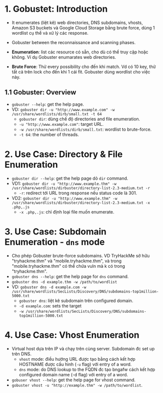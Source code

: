 # 1. Gobustet: Introduction
- It enumerates (liệt kê) web directories, DNS subdomains, vhosts, Amazon S3 buckets và Google Cloud Storage bằng brute force, dùng 1 wordlist cụ thể và xử lý các response. 
- Gobuster between the reconnaissance and scanning phases.

- **Enumeration**: list các resource có sẵn, cho dù có thể truy cập hoặc không. Ví dụ Gobuster enumarates web directories.
- **Brute Force**: Thử every possibility cho đến khi match. Vd có 10 key, thử tất cả trên lock cho đến khi 1 cái fit. Gobuster dùng wordlist cho việc này.

## 1.1 Gobuster: Overview
- `gobuster --help`: get the help page.
- VD: `gobuster dir -u "http://www.example.com" -w /usr/share/wordlists/dirb/small.txt -t 64`
	+ `gobuster dir`: dùng chế độ directories and file enumeration.
	+ `-u "http://www.example.com"`: target URL.
	+ `-w /usr/share/wordlists/dirb/small.txt`: wordlist to brute-force. 
	+ `-t 64`: the number of threads.

# 2. Use Case: Directory & File Enumeration
- `gobuster dir --help`: get the help page dỏ `dir` command.
- VD1: `gobuster dir -u "http://www.example.thm" -w /usr/share/wordlists/dirbuster/directory-list-2.3-medium.txt -r`
	+ `-r`: redirect tới URL trong response nếu status code là 301.
- VD2: `gobuster dir -u "http://www.example.thm" -w /usr/share/wordlists/dirbuster/directory-list-2.3-medium.txt -x .php,.js`
	+ `-x .php,.js`: chỉ định loại file muốn enumerate.

# 3. Use Case: Subdomain Enumeration - `dns` mode
- Cho phép Gobuster brute-force subdomains. VD TryHackMe sở hữu "tryhackme.thm" và "mobile.tryhackme.thm", và trong "mobile.tryhackme.thm" có thể chứa vuln mà k có trong "tryhackme.thm".
- `gobuster dns --help`: get the help page for `dns` command.
- `gobuster dns -d example.thm -w /path/to/wordlist`
- VD: `gobuster dns -d example.com -w /usr/share/wordlists/SecLists/Discovery/DNS/subdomains-top1million-5000.txt`
	+ `gobuster dns`: liệt kê subdomain trên configured domain.
	+ `-d example.com`: sets the target
	+ `-w /usr/share/wordlists/SecLists/Discovery/DNS/subdomains-top1million-5000.txt`

# 4. Use Case: Vhost Enumeration
- Virtual host dựa trên IP và chạy trên cùng server. Subdomain đc set up trên DNS.
	+ `vhost` mode: điều hướng URL được tạo bằng cách kết hợp HOSTNAME được cấu hình (`-u` flag) với entry of a word.
	+ `dns` mode: do DNS lookup to the FQDN đc tạo bngafw cách kết hợp configured domain name (-d flag) với entry of a word.
- `gobuser vhost --help`: get the help page for vhost command.
- `gobuster vhost -u "http://example.thm" -w /path/to/wordlist`.
